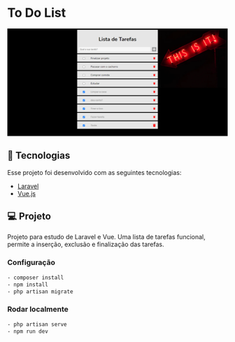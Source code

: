 # To Do List

<img alt="todolist" src="todolist.png">

## 🚀 Tecnologias

Esse projeto foi desenvolvido com as seguintes tecnologias:

- [Laravel](https://laravel.com/)
- [Vue.js](https://vuejs.org/)

## 💻 Projeto

Projeto para estudo de Laravel e Vue. Uma lista de tarefas funcional, permite a inserção, exclusão e finalização das tarefas.  


### Configuração

```
- composer install
- npm install
- php artisan migrate
```

### Rodar localmente

```
- php artisan serve
- npm run dev
```
